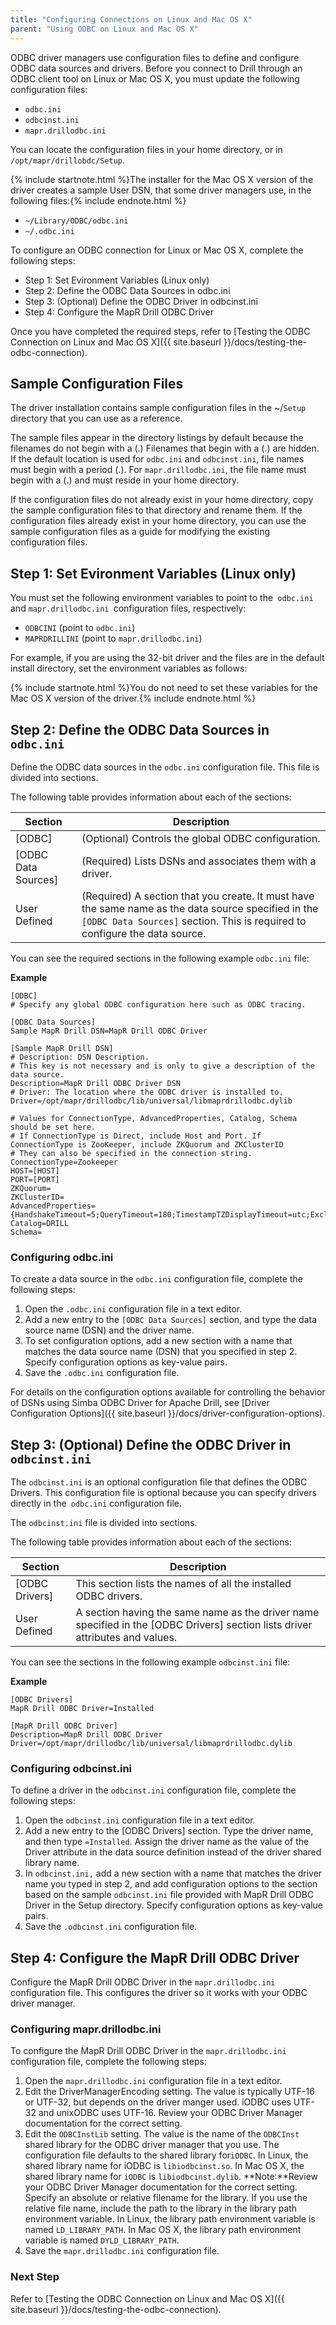 ```yaml
---
title: "Configuring Connections on Linux and Mac OS X"
parent: "Using ODBC on Linux and Mac OS X"
---
```

ODBC driver managers use configuration files to define and configure ODBC data
sources and drivers. Before you connect to Drill through an ODBC client tool
on Linux or Mac OS X, you must update the following configuration files:

  * `odbc.ini`
  * `odbcinst.ini`
  * `mapr.drillodbc.ini`

You can locate the configuration files in your home directory, or in`
/opt/mapr/drillobdc/Setup`.

{% include startnote.html %}The installer for the Mac OS X version of the driver creates a sample User DSN, that some driver managers use, in the following files:{% include endnote.html %}

  * `~/Library/ODBC/odbc.ini`
  * `~/.odbc.ini`

To configure an ODBC connection for Linux or Mac OS X, complete the following
steps:

  * Step 1: Set Evironment Variables (Linux only)
  * Step 2: Define the ODBC Data Sources in odbc.ini
  * Step 3: (Optional) Define the ODBC Driver in odbcinst.ini
  * Step 4: Configure the MapR Drill ODBC Driver

Once you have completed the required steps, refer to [Testing the ODBC
Connection on Linux and Mac OS X]({{ site.baseurl }}/docs/testing-the-odbc-connection).

## Sample Configuration Files

The driver installation contains sample configuration files in the ~/`Setup`
directory that you can use as a reference.

The sample files appear in the directory listings by default because the
filenames do not begin with a (.) Filenames that begin with a (.) are hidden.
If the default location is used for `odbc.ini` and `odbcinst.ini`, file names
must begin with a period (.). For `mapr.drillodbc.ini`, the file name must
begin with a (.) and must reside in your home directory.

If the configuration files do not already exist in your home directory, copy
the sample configuration files to that directory and rename them. If the
configuration files already exist in your home directory, you can use the
sample configuration files as a guide for modifying the existing configuration
files.

## Step 1: Set Evironment Variables (Linux only)

You must set the following environment variables to point to the` odbc.ini`
and `mapr.drillodbc.ini `configuration files, respectively:

  * `ODBCINI` (point to `odbc.ini`)
  * `MAPRDRILLINI` (point to `mapr.drillodbc.ini`)

For example, if you are using the 32-bit driver and the files are in the
default install directory, set the environment variables as follows:

{% include startnote.html %}You do not need to set these variables for the Mac OS X version of the driver.{% include endnote.html %}

## Step 2: Define the ODBC Data Sources in `odbc.ini`

Define the ODBC data sources in the `odbc.ini` configuration file. This file
is divided into sections.

The following table provides information about each of the sections:

Section| Description  
---|---  
[ODBC]| (Optional) Controls the global ODBC configuration.  
[ODBC Data Sources]| (Required) Lists DSNs and associates them with a driver.  
User Defined|(Required) A section that you create. It must have the same name as the data source specified in the `[ODBC Data Sources]` section.  This is required to configure the data source.  
  
You can see the required sections in the following example `odbc.ini` file:

**Example**
          
    [ODBC]
    # Specify any global ODBC configuration here such as ODBC tracing.
  
    [ODBC Data Sources]
    Sample MapR Drill DSN=MapR Drill ODBC Driver
  
    [Sample MapR Drill DSN]
    # Description: DSN Description.
    # This key is not necessary and is only to give a description of the data source.
    Description=MapR Drill ODBC Driver DSN
    # Driver: The location where the ODBC driver is installed to.
    Driver=/opt/mapr/drillodbc/lib/universal/libmaprdrillodbc.dylib
  
    # Values for ConnectionType, AdvancedProperties, Catalog, Schema should be set here.
    # If ConnectionType is Direct, include Host and Port. If ConnectionType is ZooKeeper, include ZKQuorum and ZKClusterID
    # They can also be specified in the connection string.
    ConnectionType=Zookeeper
    HOST=[HOST]
    PORT=[PORT]
    ZKQuorum=
    ZKClusterID=
    AdvancedProperties={HandshakeTimeout=5;QueryTimeout=180;TimestampTZDisplayTimeout=utc;ExcludedSchemas=sys,INFORMATION_SCHEMA}
    Catalog=DRILL
    Schema=

### Configuring odbc.ini

To create a data source in the `odbc.ini` configuration file, complete the
following steps:

  1. Open the `.odbc.ini` configuration file in a text editor.
  2. Add a new entry to the `[ODBC Data Sources]` section, and type the data source name (DSN) and the driver name.
  3. To set configuration options, add a new section with a name that matches the data source name (DSN) that you specified in step 2. Specify configuration options as key-value pairs.
  4. Save the `.odbc.ini` configuration file.

For details on the configuration options available for controlling the
behavior of DSNs using Simba ODBC Driver for Apache Drill, see [Driver
Configuration
Options]({{ site.baseurl }}/docs/driver-configuration-options).

## Step 3: (Optional) Define the ODBC Driver in `odbcinst.ini`

The `odbcinst.ini` is an optional configuration file that defines the ODBC
Drivers. This configuration file is optional because you can specify drivers
directly in the` odbc.ini` configuration file.

The `odbcinst.ini` file is divided into sections.

The following table provides information about each of the sections:

Section| Description  
---|---  
[ODBC Drivers]| This section lists the names of all the installed ODBC drivers.  
User Defined|  A section having the same name as the driver name specified in the [ODBC Drivers] section lists driver attributes and values.
  
You can see the sections in the following example `odbcinst.ini` file:

**Example**

    [ODBC Drivers]
    MapR Drill ODBC Driver=Installed
   
    [MapR Drill ODBC Driver]
    Description=MapR Drill ODBC Driver
    Driver=/opt/mapr/drillodbc/lib/universal/libmaprdrillodbc.dylib

### **Configuring odbcinst.ini**

To define a driver in the `odbcinst.ini` configuration file, complete the
following steps:

  1. Open the `odbcinst.ini` configuration file in a text editor.
  2. Add a new entry to the [ODBC Drivers] section. Type the driver name, and then type `=Installed`. Assign the driver name as the value of the Driver attribute in the data source definition instead of the driver shared library name.
  3. In `odbcinst.ini,` add a new section with a name that matches the driver name you typed in step 2, and add configuration options to the section based on the sample `odbcinst.ini` file provided with MapR Drill ODBC Driver in the Setup directory. Specify configuration options as key-value pairs.
  4. Save the `.odbcinst.ini` configuration file.

## Step 4: Configure the MapR Drill ODBC Driver

Configure the MapR Drill ODBC Driver in the `mapr.drillodbc.ini` configuration
file. This configures the driver so it works with your ODBC driver manager.

### Configuring mapr.drillodbc.ini

To configure the MapR Drill ODBC Driver in the `mapr.drillodbc.ini` configuration file, complete the following steps:

  1. Open the `mapr.drillodbc.ini` configuration file in a text editor.
  2. Edit the DriverManagerEncoding setting. The value is typically UTF-16 or UTF-32, but depends on the driver manger used. iODBC uses UTF-32 and unixODBC uses UTF-16. Review your ODBC Driver Manager documentation for the correct setting.
  3. Edit the `ODBCInstLib` setting. The value is the name of the `ODBCInst` shared library for the ODBC driver manager that you use. The configuration file defaults to the shared library for`iODBC`. In Linux, the shared library name for iODBC is `libiodbcinst.so`. In Mac OS X, the shared library name for `iODBC` is `libiodbcinst.dylib`.
     **Note:**Review your ODBC Driver Manager documentation for the correct
setting. Specify an absolute or relative filename for the library. If you use
the relative file name, include the path to the library in the library path
environment variable. In Linux, the library path environment variable is named
`LD_LIBRARY_PATH`. In Mac OS X, the library path environment variable is
named `DYLD_LIBRARY_PATH`.
  4. Save the `mapr.drillodbc.ini` configuration file.

### Next Step

Refer to [Testing the ODBC Connection on Linux and Mac OS X]({{ site.baseurl }}/docs/testing-the-odbc-connection).

